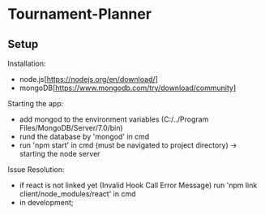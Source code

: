 # Tournament-Planner

## Setup

Installation:
- node.js[https://nodejs.org/en/download/]
- mongoDB[https://www.mongodb.com/try/download/community]


Starting the app:
- add mongod to the environment variables (C:/../Program Files/MongoDB/Server/7.0/bin)
- rund the database by 'mongod' in cmd
- run 'npm start' in cmd (must be navigated to project directory) -> starting the node server


Issue Resolution:
- if react is not linked yet (Invalid Hook Call Error Message) run 'npm link client/node_modules/react' in cmd
- in development;

